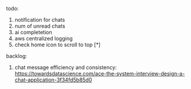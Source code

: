 todo:

1. notification for chats
2. num of unread chats
3. ai completetion
4. aws centralized logging
5. check home icon to scroll to top [*]

backlog:

1. chat message efficiency and consistency: https://towardsdatascience.com/ace-the-system-interview-design-a-chat-application-3f34fd5b85d0 
